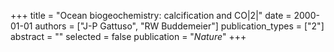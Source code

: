 +++
title = "Ocean biogeochemistry: calcification and CO|2|"
date = 2000-01-01
authors = ["J-P Gattuso", "RW Buddemeier"]
publication_types = ["2"]
abstract = ""
selected = false
publication = "*Nature*"
+++

